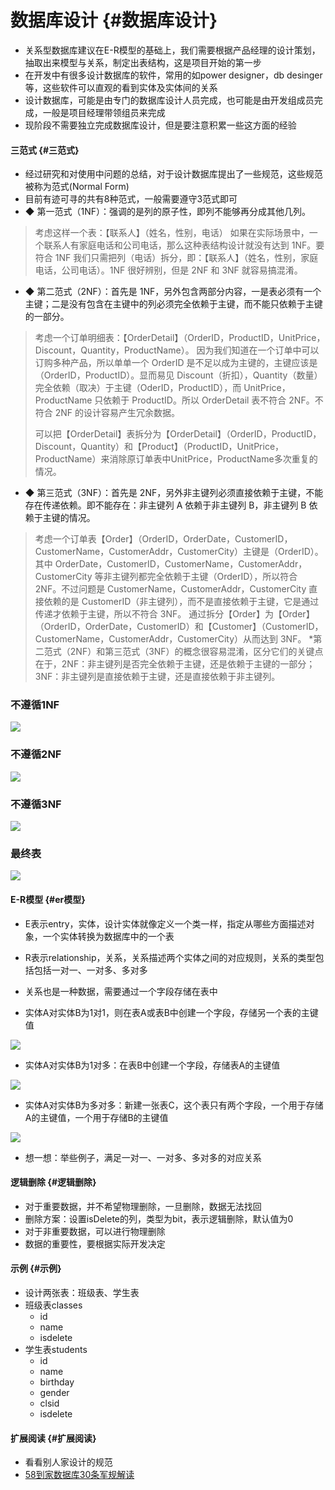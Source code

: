 # 数据库设计 {#数据库设计}

* 关系型数据库建议在E-R模型的基础上，我们需要根据产品经理的设计策划，抽取出来模型与关系，制定出表结构，这是项目开始的第一步
* 在开发中有很多设计数据库的软件，常用的如power designer，db desinger等，这些软件可以直观的看到实体及实体间的关系
* 设计数据库，可能是由专门的数据库设计人员完成，也可能是由开发组成员完成，一般是项目经理带领组员来完成
* 现阶段不需要独立完成数据库设计，但是要注意积累一些这方面的经验

#### 三范式 {#三范式}

* 经过研究和对使用中问题的总结，对于设计数据库提出了一些规范，这些规范被称为范式(Normal Form)
* 目前有迹可寻的共有8种范式，一般需要遵守3范式即可
* ◆ 第一范式（1NF）：强调的是列的原子性，即列不能够再分成其他几列。 
> 考虑这样一个表：【联系人】（姓名，性别，电话） 
> 如果在实际场景中，一个联系人有家庭电话和公司电话，那么这种表结构设计就没有达到 1NF。要符合 1NF 我们只需把列（电话）拆分，即：【联系人】（姓名，性别，家庭电话，公司电话）。1NF 很好辨别，但是 2NF 和 3NF 就容易搞混淆。 
* ◆ 第二范式（2NF）：首先是 1NF，另外包含两部分内容，一是表必须有一个主键；二是没有包含在主键中的列必须完全依赖于主键，而不能只依赖于主键的一部分。 
> 考虑一个订单明细表：【OrderDetail】（OrderID，ProductID，UnitPrice，Discount，Quantity，ProductName）。 
> 因为我们知道在一个订单中可以订购多种产品，所以单单一个 OrderID 是不足以成为主键的，主键应该是（OrderID，ProductID）。显而易见 Discount（折扣），Quantity（数量）完全依赖（取决）于主键（OderID，ProductID），而 UnitPrice，ProductName 只依赖于 ProductID。所以 OrderDetail 表不符合 2NF。不符合 2NF 的设计容易产生冗余数据。 
> 
> 可以把【OrderDetail】表拆分为【OrderDetail】（OrderID，ProductID，Discount，Quantity）和【Product】（ProductID，UnitPrice，ProductName）来消除原订单表中UnitPrice，ProductName多次重复的情况。 
* ◆ 第三范式（3NF）：首先是 2NF，另外非主键列必须直接依赖于主键，不能存在传递依赖。即不能存在：非主键列 A 依赖于非主键列 B，非主键列 B 依赖于主键的情况。 
> 考虑一个订单表【Order】（OrderID，OrderDate，CustomerID，CustomerName，CustomerAddr，CustomerCity）主键是（OrderID）。 
> 其中 OrderDate，CustomerID，CustomerName，CustomerAddr，CustomerCity 等非主键列都完全依赖于主键（OrderID），所以符合 2NF。不过问题是 CustomerName，CustomerAddr，CustomerCity 直接依赖的是 CustomerID（非主键列），而不是直接依赖于主键，它是通过传递才依赖于主键，所以不符合 3NF。 
> 通过拆分【Order】为【Order】（OrderID，OrderDate，CustomerID）和【Customer】（CustomerID，CustomerName，CustomerAddr，CustomerCity）从而达到 3NF。 
*第二范式（2NF）和第三范式（3NF）的概念很容易混淆，区分它们的关键点在于，2NF：非主键列是否完全依赖于主键，还是依赖于主键的一部分；3NF：非主键列是直接依赖于主键，还是直接依赖于非主键列。

### 不遵循1NF
![](../Images/16day/QQ20170814-230000@2x.png)

### 不遵循2NF
![](../Images/16day/QQ20170814-231713@2x.png)

### 不遵循3NF
![](../Images/16day/QQ20170815-081532@2x.png)

### 最终表
![](../Images/16day/QQ20170814-231939@2x.png)



#### E-R模型 {#er模型}

* E表示entry，实体，设计实体就像定义一个类一样，指定从哪些方面描述对象，一个实体转换为数据库中的一个表
* R表示relationship，关系，关系描述两个实体之间的对应规则，关系的类型包括包括一对一、一对多、多对多
* 关系也是一种数据，需要通过一个字段存储在表中

* 实体A对实体B为1对1，则在表A或表B中创建一个字段，存储另一个表的主键值

![](../Images/assets/4-1.png)

* 实体A对实体B为1对多：在表B中创建一个字段，存储表A的主键值

![](../Images/assets/4-2.png)

* 实体A对实体B为多对多：新建一张表C，这个表只有两个字段，一个用于存储A的主键值，一个用于存储B的主键值

![](../Images/assets/4-3.png)

* 想一想：举些例子，满足一对一、一对多、多对多的对应关系

#### 逻辑删除 {#逻辑删除}

* 对于重要数据，并不希望物理删除，一旦删除，数据无法找回
* 删除方案：设置isDelete的列，类型为bit，表示逻辑删除，默认值为0
* 对于非重要数据，可以进行物理删除
* 数据的重要性，要根据实际开发决定

#### 示例 {#示例}

* 设计两张表：班级表、学生表
* 班级表classes
  * id
  * name
  * isdelete
* 学生表students
  * id
  * name
  * birthday
  * gender
  * clsid
  * isdelete

#### 扩展阅读 {#扩展阅读}

* 看看别人家设计的规范
* [58到家数据库30条军规解读](http://mp.weixin.qq.com/s/Yjh_fPgrjuhhOZyVtRQ-SA)



